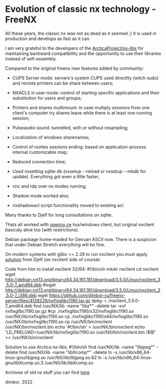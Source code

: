 # Evolution of classic nx technology - FreeNX

All these years, the classic nx was not as dead as it seemed ;)
It is used in production and develops as fast as it can.

I am very grateful to the developers of the [ArcticaProject/nx-libs](https://github.com/ArcticaProject/nx-libs) for maintaining backward
compatibility and the opportunity to use their libraries instead
of self-assembly.

Compared to the original freenx new features added by community:

- CUPS Server mode: servers's system CUPS used directlty (witch sudo)
and remote printers can be share between users;

- NXACLS in user mode: control of starting specific applications and
their substitution for users and groups;

- Printers and shares multimount: in case multiply sessions from one
client's computer try shares leave while there is at least one running
session;

- Pulseaudio sound: tunnelled, with or without resampling;

- Localization of windows sharenames;

- Control of rootles sessions ending: based on application-process
internal customizable map;

- Reduced connection time;

- Used nxsetting sqlite db (nxsetup --reload or nxsetup --mkdb for update).
Everything got even a little faster;

- vnc and rdp over nx modes running;

- Shadow mode worked also;

- nxshadowacl script functionality moved to existing acl.


Many thanks to Djelf for long consultations on sqlite.

Thats all worked with [opennx ce](https://github.com/dimbor-ru/opennx) liux/windows client, but original nxclient
basicaly alive too (with restrictions).

Debian package home-maded for Devuan ASCII now. There is a suspicion that
under Debian Stretch everything will be fine.

On modern systems with glibc >= 2.28 to run nxclient you must apply [solution](https://github.com/dimbor-ru/freenx-server/issues/5#issuecomment-579694048)
from Djelf (on nxclient side of course).

Code from him to install nxclient 32/64:
#!/bin/sh
mkdir nxclient
cd nxclient
wget http://debian.rot13.org/binary/64.34.161.181/download/3.5.0/Linux/nxclient_3.5.0-7_amd64.deb
#wget http://debian.rot13.org/binary/64.34.161.181/download/3.5.0/Linux/nxclient_3.5.0-7_i386.deb
wget https://github.com/dimbor-ru/freenx-server/files/4128228/nxfixglibc1190.tar.gz
dpkg -i ./nxclient_3.5.0-7_amd64.deb
find /usr/NX/lib -name "libz*" -delete
tar -xvf nxfixglibc1190.tar.gz
#cp ./nxfixglibc1190/x32/nxfixglibc1190.so /usr/NX/lib/nxfixglibc1190.so
cp ./nxfixglibc1190/x64/nxfixglibc1190.so /usr/NX/lib/nxfixglibc1190.so
cp /usr/NX/bin/nxclient /usr/NX/bin/nxclient.bin
echo '#!/bin/sh' > /usr/NX/bin/nxclient
echo 'LD_PRELOAD=/usr/NX/lib/nxfixglibc1190.so /usr/NX/bin/nxclient.bin /$@' >> /usr/NX/bin/nxclient

Solution to use Arctica nx-libs:
#!/bin/sh
find /usr/NX/lib -name "libjpeg*" -delete
find /usr/NX/lib -name "libXcomp*" -delete
ln -s /usr/lib/x86_64-linux-gnu/libjpeg.so /usr/NX/lib/libjpeg.so.62
ln -s /usr/lib/x86_64-linux-gnu/libXcomp.so.3 /usr/NX/lib/libXcomp.so

Archives of old nx stuff you can find [here](http://ftp.disconnected-by-peer.at/NX/)

dimbor. 2022
